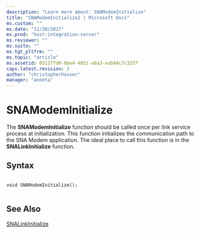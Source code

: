 ```yaml
---
description: "Learn more about: SNAModemInitialize"
title: "SNAModemInitialize2 | Microsoft Docs"
ms.custom: ""
ms.date: "11/30/2017"
ms.prod: "host-integration-server"
ms.reviewer: ""
ms.suite: ""
ms.tgt_pltfrm: ""
ms.topic: "article"
ms.assetid: 03127fd0-8be4-4051-a8a3-eab84c7c3257
caps.latest.revision: 3
author: "christopherhouser"
manager: "anneta"
---
```

# SNAModemInitialize
The **SNAModemInitialize** function should be called once per link service process at initialization. This function initializes the communication path to the SNA Modem application. The ideal place to call this function is in the **SNALinkInitialize** function.  
  
## Syntax  
  
```  
  
void SNAModemInitialize();  
  
```  
  
## See Also  
 [SNALinkInitialize](../core/snalinkinitialize2.md)
